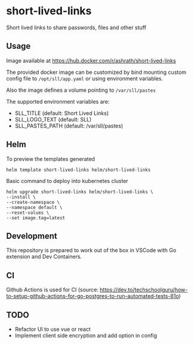 # short-lived-links
Short lived links to share passwords, files and other stuff

## Usage

Image available at https://hub.docker.com/r/ashrath/short-lived-links

The provided docker image can be customized by bind mounting custom config file to `/opt/sll/app.yaml` or using environment variables.

Also the image defines a volume pointing to `/var/sll/pastes`

The supported environment variables are:
* SLL_TITLE (default: Short Lived Links)
* SLL_LOGO_TEXT (default: SLL)
* SLL_PASTES_PATH (default: /var/sll/pastes)

## Helm

To preview the templates generated
```shell
helm template short-lived-links helm/short-lived-links
```

Basic command to deploy into kubernetes cluster
```shell
helm upgrade short-lived-links helm/short-lived-links \
--install \
--create-namespace \
--namespace default \
--reset-values \
--set image.tag=latest
```



## Development

This repository is prepared to work out of the box in VSCode with Go extension and Dev Containers.

## CI
Github Actions is used for CI (source: https://dev.to/techschoolguru/how-to-setup-github-actions-for-go-postgres-to-run-automated-tests-81o)

## TODO
* Refactor UI to use vue or react
* Implement client side encryption and add option in config